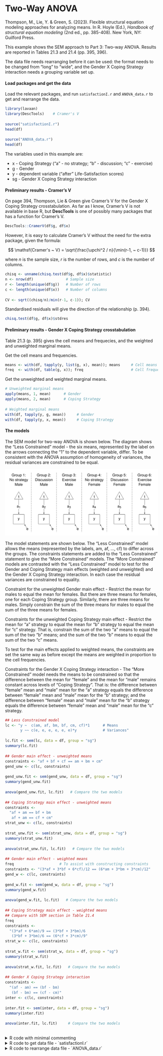 # Two-Way ANOVA


<style>
.math.display .MathJax {
  font-size: 95% !important;
}
</style>

Thompson, M., Lie, Y. & Green, S. (2023). Flexible structural equation
modeling approaches for analyzing means. In R. Hoyle (Ed.), *Handbook of
structural equation modeling* (2nd ed., pp. 385-408). New York, NY:
Guilford Press.

This example shows the SEM approach to Part 3: Two-way ANOVA. Results
are reported in Tables 21.3 and 21.4 (pp. 395, 396).

The data file needs rearranging before it can be used: the format needs
to be changed from “long” to “wide”, and the Gender X Coping Strategy
interaction needs a grouping variable set up.

#### Load packages and get the data

Load the relevant packages, and run `satisfactionI.r` and `ANOVA_data.r`
to get and rearrange the data.

``` r
library(lavaan)
library(DescTools)    # Cramer's V

source("satisfactionI.r")
head(df)

source("ANOVA_data.r")
head(df)
```

The variables used in this example are:

- x - Coping Strategy (“a” - no strategy; “b” - discussion; “c” -
  exercise)
- g - Gender
- y - dependent variable (“after” Life-Satisfaction scores)
- sg - Gender X Coping Strategy interaction

#### Preliminary results - Cramer’s V

On page 394, Thompson, Lie & Green give Cramer’s V for the Gender X
Coping Strategy crosstabulation. As far as I know, Cramer’s V is not
available in base R, but **DescTools** is one of possibly many packages
that has a function for Cramer’s V.

``` r
DescTools::CramerV(df$g, df$x)
```

However, it is easy to calculate Cramer’s V without the need for the
extra package, given the formula:

$$
 \mathsf{Cramer's ~ V} = \sqrt{\frac{\upchi^2 / n}{\min(r-1, ~ c-1)}}
$$

where $n$ is the sample size, $r$ is the number of rows, and $c$ is the
number of columns.

``` r
chisq <- unname(chisq.test(df$g, df$x)$statistic)
n <- nrow(df)               # Sample size
r <- length(unique(df$g))   # Number of rows
c <- length(unique(df$x))   # Number of columns

CV <- sqrt((chisq/n)/min(r-1, c-1)); CV
```

Standardised residuals will give the direction of the relationship
(p. 394).

``` r
chisq.test(df$g, df$x)$stdres
```

#### Preliminary results - Gender X Coping Strategy crosstabulation

Table 21.3 (p. 395) gives the cell means and frequecies, and the
weighted and unweighted marginal means.

Get the cell means and frequencies.

``` r
means <- with(df, tapply(y, list(g, x), mean)); means     # Cell means
freq  <- with(df, table(g, x)); freq                      # Cell frequencies
```

Get the unweighted and weighted marginal means.

``` r
# Unweighted marginal means
apply(means, 1, mean)      # Gender
apply(means, 2, mean)      # Coping Strategy
 
# Weighted marginal means
with(df, tapply(y, g, mean))     # Gender
with(df, tapply(y, x, mean))     # Coping Strategy
```

#### The models

The SEM model for two-way ANOVA is shown below. The diagram shows the
“Less Constrained” model - the six means, represented by the label on
the arrows connecting the “1” to the dependent variable, differ. To be
consistent with the ANOVA assumption of homogeneity of variances, the
residual variances are constrained to be equal.

<img src="images/two_way_ANOVA.svg" data-fig-align="center" />

The model statements are shown below. The “Less Constrained” model
allows the means (represented by the labels, am, af, …, cf) to differ
across the groups. The constraints statements are added to the “Less
Constrained” statement to give the “More Constrained” models. The “More
Constrained” models are contrasted with the “Less Constrained” model to
test for the Gender and Coping Strategy main effects (weighted and
unweighted) and the Gender X Coping Strategy interaction. In each case
the residual variances are constrained to equality.

Constraint for the unweighted Gender main effect - Restrict the mean for
males to equal the mean for females. But there are three means for
females, one for each Coping Strategy group. Similarly, there are three
means for males. Simply constrain the sum of the three means for males
to equal the sum of the three means for females.

Constraints for the unweighted Coping Strategy main effect - Restrict
the mean for “a” strategy to equal the mean for “b” strategy to equal
the mean for “c” strategy. That is, constrain the sum of the two “a”
means to equal the sum of the two “b” means; and the sum of the two “b”
means to equal the sum of the two “c” means.

To test for the main effects applied to weighted means, the constraints
are set the same way as before except the means are weighted in
proportion to the cell frequencies.

Constraints for the Gender X Coping Strategy interaction - The “More
Constrained” model needs the means to be constrained so that the
difference between the mean for “female” and the mean for “male” remains
constant across levels of “Coping Strategy”. That is: the difference
between “female” mean and “male” mean for the “a” strategy equals the
difference between “female” mean and “male” mean for the “b” strategy;
and the difference between “female” mean and “male” mean for the “b”
strategy equals the difference between “female” mean and “male” mean for
the “c” strategy.

``` r
## Less Constrained model
lc <- "y ~  c(am, af, bm, bf, cm, cf)*1      # Means
       y ~~ c(e, e, e, e, e, e)*y            # Variances"

lc.fit <- sem(lc, data = df, group = "sg")
summary(lc.fit)

## Gender main effect - unweighted means
constraints <- "af + bf + cf == am + bm + cm"
gend_unw <- c(lc, constraints)

gend_unw.fit <- sem(gend_unw, data = df, group = "sg")
summary(gend_unw.fit)

anova(gend_unw.fit, lc.fit)   # Compare the two models

## Coping Strategy main effect - unweighted means
constraints <- 
  "af + am == bf + bm 
   af + am == cf + cm"
strat_unw <- c(lc, constraints)

strat_unw.fit <- sem(strat_unw, data = df, group = "sg")
summary(strat_unw.fit)

anova(strat_unw.fit, lc.fit)   # Compare the two models

## Gender main effect - weighted means
freq                     # To assist with constructing constraints
constraints <- "(3*af + 3*bf + 6*cf)/12 == (6*am + 3*bm + 3*cm)/12"
gend_w <- c(lc, constraints)

gend_w.fit <- sem(gend_w, data = df, group = "sg")
summary(gend_w.fit)

anova(gend_w.fit, lc.fit)   # Compare the two models

## Coping Strategy main effect - weighted means
## Compare with SEM section in Table 21.4
freq
constraints <- 
  "(3*af + 6*am)/9 == (3*bf + 3*bm)/6 
   (3*bf + 3*bm)/6 == (6*cf + 3*cm)/9"
strat_w <- c(lc, constraints)

strat_w.fit <- sem(strat_w, data = df, group = "sg")
summary(strat_w.fit)

anova(strat_w.fit, lc.fit)   # Compare the two models

## Gender X Coping Strategy interaction
constraints <- 
  "(af - am) == (bf - bm)
   (bf - bm) == (cf - cm)"
inter <- c(lc, constraints)

inter.fit <- sem(inter, data = df, group = "sg")
summary(inter.fit)

anova(inter.fit, lc.fit)     # Compare the two models
```

<br />

<details class="code-fold">
<summary>R code with minimal commenting</summary>

``` r
## Two-way ANOVA
##
## Thompson, M., Lie, Y. & Green, S. (2023). Flexible structural equation modeling
## approaches for analyzing means. In R. Hoyle (Ed.), Handbook of structural
## equation modeling (2nd ed., pp. 385-408). New York, NY: Guilford Press.

## Load packages
library(lavaan)
library(DescTools)    # Cramer's V

## Get the data
source("satisfactionI.r")
head(df)

## Rearrange the data file
source("ANOVA_data.r")
head(df)

## Cramer's V
## Check with page 394
DescTools::CramerV(df$g, df$x)

## Cramer's V by hand
chisq <- unname(chisq.test(df$g, df$x)$statistic)
n <- nrow(df)               # Sample size
r <- length(unique(df$g))   # Number of rows
c <- length(unique(df$x))   # Number of columns

CV <- sqrt((chisq/n)/min(r-1, c-1)); CV

## Direction of the relationship
chisq.test(df$g, df$x)$stdres

## Cell means and cell frequencies
## Check cell means and frequencies in Table 21.3
means <- with(df, tapply(y, list(g, x), mean)); means     # Cell means
freq  <- with(df, table(g, x)); freq                      # Cell frequencies

## Check unweighted and weighted means in Table 21.3
# Unweighted marginal means
apply(means, 1, mean)      # Gender
apply(means, 2, mean)      # Coping Strategy

# Weighted marginal means
with(df, tapply(y, g, mean))     # Gender
with(df, tapply(y, x, mean))     # Coping Strategy

## Less Constrained model
lc <- "y ~  c(am, af, bm, bf, cm, cf)*1      # Means
       y ~~ c(e, e, e, e, e, e)*y            # Variances"

lc.fit <- sem(lc, data = df, group = "sg")
summary(lc.fit)

## Gender main effect - unweighted means
constraints <- "af + bf + cf == am + bm + cm"
gend_unw <- c(lc, constraints)

gend_unw.fit <- sem(gend_unw, data = df, group = "sg")
summary(gend_unw.fit)

anova(gend_unw.fit, lc.fit)   # Compare the two models

## Coping Strategy main effect - unweighted means
constraints <-
  "af + am == bf + bm
   af + am == cf + cm"
strat_unw <- c(lc, constraints)

strat_unw.fit <- sem(strat_unw, data = df, group = "sg")
summary(strat_unw.fit)

anova(strat_unw.fit, lc.fit)   # Compare the two models

## Gender main effect - weighted means
freq                     # To assist with constructing constraints
constraints <- "(3*af + 3*bf + 6*cf)/12 == (6*am + 3*bm + 3*cm)/12"
gend_w <- c(lc, constraints)

gend_w.fit <- sem(gend_w, data = df, group = "sg")
summary(gend_w.fit)

anova(gend_w.fit, lc.fit)   # Compare the two models

## Coping Strategy main effect - weighted means
## Compare with SEM section in Table 21.4
freq
constraints <-
  "(3*af + 6*am)/9 == (3*bf + 3*bm)/6
   (3*bf + 3*bm)/6 == (6*cf + 3*cm)/9"
strat_w <- c(lc, constraints)

strat_w.fit <- sem(strat_w, data = df, group = "sg")
summary(strat_w.fit)

anova(strat_w.fit, lc.fit)   # Compare the two models

## Gender X Coping Strategy interaction
constraints <-
  "(af - am) == (bf - bm)
   (bf - bm) == (cf - cm)"
inter <- c(lc, constraints)

inter.fit <- sem(inter, data = df, group = "sg")
summary(inter.fit)

anova(inter.fit, lc.fit)     # Compare the two models
```

</details>

<details class="code-fold">
<summary>R code to get data file - `satisfactionI.r`</summary>

``` r
### Data for Tables 21.1, 21.2, 21.3, 21.4 ###

df <- structure(list(x = c("a", "a", "a", "a", "a", "a", "a", "a", 
"a", "a", "a", "a", "a", "a", "a", "a", "a", "a", "b", "b", "b", 
"b", "b", "b", "b", "b", "b", "b", "b", "b", "c", "c", "c", "c", 
"c", "c", "c", "c", "c", "c", "c", "c", "c", "c", "c", "c", "c", 
"c"), g = c("m", "m", "m", "m", "m", "m", "f", "f", "f", "m", 
"m", "m", "m", "m", "m", "f", "f", "f", "m", "m", "m", "f", "f", 
"f", "m", "m", "m", "f", "f", "f", "m", "m", "m", "f", "f", "f", 
"f", "f", "f", "m", "m", "m", "f", "f", "f", "f", "f", "f"), 
    c = c("before", "before", "before", "before", "before", "before", 
    "before", "before", "before", "after", "after", "after", 
    "after", "after", "after", "after", "after", "after", "before", 
    "before", "before", "before", "before", "before", "after", 
    "after", "after", "after", "after", "after", "before", "before", 
    "before", "before", "before", "before", "before", "before", 
    "before", "after", "after", "after", "after", "after", "after", 
    "after", "after", "after"), y = c(21, 19, 22, 21, 24, 23, 
    21, 24, 23, 22, 22, 24, 25, 27, 30, 22, 23, 24, 23, 23, 21, 
    19, 22, 21, 30, 26, 22, 25, 26, 27, 27, 25, 24, 25, 23, 22, 
    23, 28, 26, 34, 30, 26, 26, 27, 28, 29, 40, 42)), class = "data.frame", row.names = c(NA, 
-48L))


head(df)

## x - Coping Strategy (a - No strategy; b - Discussion; c - Exercise)
## g - Gender
## c - before/after 
## y - dependent variable (Life Satisfaction)
```

</details>

<details class="code-fold">
<summary>R code to rearrange data file - `ANOVA_data.r`</summary>

``` r
### Data for Tables 21.1, 21.2, 21.3, 21.4 ###

## Reshape data - long to wide
tab <- 0.5 * table(df$x)  # in each condition
df$id <- c(rep(1:tab[1], 2), rep(1:tab[2], 2), rep(1:tab[3], 2))  # id variable 

df <- reshape(df, timevar = "c", idvar = c("id", "x", "g"), varying = c("pre", "y"), 
   direction = "wide")


df <- within(df, {
## Grand mean centered "pre" - the before scores
   preC <- scale(pre, scale = FALSE)

## Drop the id variable
   id <- NULL

## Gender X Coping Strategy interaction
  sg <- interaction(x, g, sep = "")

## Dummy variables to use in regression analysis
## Dummy variables for "Coping Startegy"
   x1 <- ifelse(x == "a", 1, 0)
   x2 <- ifelse(x == "b", 1, 0)
   x3 <- ifelse(x == "c", 1, 0)

## Dummy variables for interaction
  dummies <- model.matrix(~ sg - 1)
})

## Unnest the nested 'dummies' matrix, and rename its colomns
df <- do.call(data.frame, df)
names(df) <- gsub("dummies.sg", "", names(df))
```

</details>

